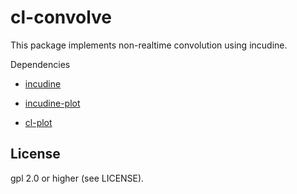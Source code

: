 # cl-convolve

This package implements non-realtime convolution using incudine.

Dependencies

- [incudine](http://incudine.sourceforge.net/)

- [incudine-plot](https://github.com/ormf/incudine-plot)

- [cl-plot](https://github.com/ormf/cl-plot)

## License

gpl 2.0 or higher (see LICENSE).

